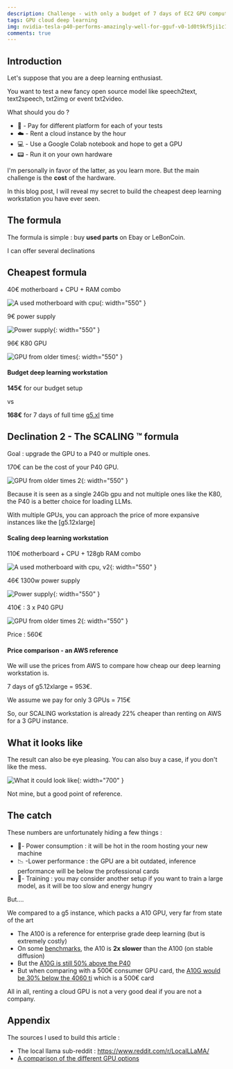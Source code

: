 ```yaml
---
description: Challenge - with only a budget of 7 days of EC2 GPU compute
tags: GPU cloud deep learning
img: nvidia-tesla-p40-performs-amazingly-well-for-gguf-v0-1d0t9kf5ji1c1.webp
comments: true
---
```



## Introduction


Let's suppose that you are a deep learning enthusiast. 

You want to test a new fancy open source model like speech2text, text2speech, txt2img or event txt2video. 


[](https://www.google.com/url?sa=i&url=https%3A%2F%2Fm.youtube.com%2Fwatch%3Fv%3DmyYTkx0Ke-Y&psig=AOvVaw1eDdCtdVP79EM6uL30edb-&ust=1709063864071000&source=images&cd=vfe&opi=89978449&ved=0CBMQjRxqFwoTCNDX45flyYQDFQAAAAAdAAAAABAJ)


What should you do ? 
- 💁 - Pay for different platform for each of your tests
- ☁️ - Rent a cloud instance by the hour
- 💻 - Use a Google Colab notebook and hope to get a GPU
- 📟 - Run it on your own hardware


I'm personally in favor of the latter, as you learn more.
But the main challenge is the **cost** of the hardware.


In this blog post, I will reveal my secret to build the cheapest deep learning workstation you have ever seen.


## The formula

The formula is simple : buy **used parts** on Ebay or LeBonCoin.

I can offer several declinations 


## Cheapest formula 

40€ motherboard + CPU + RAM combo

![A used motherboard with cpu]({{site.baseurl}}/assets/img/board_32gb.png){: width="550" }


9€ power supply 

![Power supply]({{site.baseurl}}/assets/img/cheap_power_supply.png){: width="550" }


96€ K80 GPU

![GPU from older times]({{site.baseurl}}/assets/img/k80.png){: width="550" }


#### Budget deep learning workstation

**145€** for our budget setup

vs 

**168€** for 7 days of full time [g5.xl](https://aws.amazon.com/ec2/instance-types/g5/) time 



## Declination 2 - The SCALING ™️ formula

Goal : upgrade the GPU to a P40 or multiple ones.

170€ can be the cost of your P40 GPU.

![GPU from older times 2]({{site.baseurl}}/assets/img/p40.png){: width="550" }

Because it is seen as a single 24Gb gpu and not multiple ones like the K80, the P40 is a better choice for loading LLMs.

With multiple GPUs, you can approach the price of more expansive instances like the [g5.12xlarge]


#### Scaling deep learning workstation

110€ motherboard + CPU + 128gb RAM combo

![A used motherboard with cpu, v2]({{site.baseurl}}/assets/img/better_board.png){: width="550" }


46€ 1300w power supply 

![Power supply]({{site.baseurl}}/assets/img/powerful_power_supply.png){: width="550" }


410€ : 3 x P40 GPU

![GPU from older times 2]({{site.baseurl}}/assets/img/p40.png){: width="550" }


Price : 560€



#### Price comparison - an AWS reference

We will use the prices from AWS to compare how cheap our deep learning workstation is.

7 days of g5.12xlarge = 953€.

We assume we pay for only 3 GPUs = 715€

So, our SCALING workstation is already 22% cheaper than renting on AWS for a 3 GPU instance. 



## What it looks like 

The result can also be eye pleasing. You can also buy a case, if you don't like the mess.


![What it could look like](https://preview.redd.it/nvidia-tesla-p40-performs-amazingly-well-for-gguf-v0-1d0t9kf5ji1c1.jpg?width=4032&format=pjpg&auto=webp&s=41dc5adba846fc6f23e603127be4054cab789206){: width="700" }

Not mine, but a good point of reference.


## The catch

These numbers are unfortunately hiding a few things : 

- 🔋- Power consumption : it will be hot in the room hosting your new machine
- 📉 -Lower performance : the GPU are a bit outdated, inference performance will be below the professional cards
- 🏃- Training : you may consider another setup if you want to train a large model, as it will be too slow and energy hungry

But.... 

We compared to a g5 instance, which packs a A10 GPU, very far from state of the art

- The A100 is a reference for enterprise grade deep learning (but is extremely costly)
- On some [benchmarks](https://www.baseten.co/blog/nvidia-a10-vs-a100-gpus-for-llm-and-stable-diffusion-inference/), the A10 is **2x slower** than the A100 (on stable diffusion) 
- But the [A10G is still 50% above the P40](https://technical.city/en/video/Tesla-P40-vs-A10G)
- But when comparing with a 500€ consumer GPU card, the [A10G would be 30% below the 4060 ti](https://technical.city/en/video/A10G-vs-GeForce-RTX-4060-Ti) which is a 500€ card


All in all, renting a cloud GPU is not a very good deal if you are not a company.


## Appendix 

The sources I used to build this article : 

- The local llama sub-reddit : https://www.reddit.com/r/LocalLLaMA/
- [A comparison of the different GPU options](https://www.reddit.com/media?url=https%3A%2F%2Fpreview.redd.it%2Fthe-llm-gpu-buying-guide-august-2023-v0-4nve5pq5oaib1.png%3Fwidth%3D1248%26format%3Dpng%26auto%3Dwebp%26s%3Dd6c59b7fdc75f671d933299b581c800d5adbb6ef)

